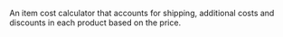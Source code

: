 An item cost calculator that accounts for shipping, additional costs and discounts in each product based on the price.

